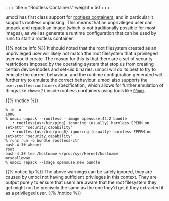 +++
title = "Rootless Containers"
weight = 50
+++

umoci has first class support for [rootless containers][rootlesscontaine.rs],
and in particular it supports rootless unpacking. This means that an
unprivileged user can unpack and repack an image (which is not traditionally
possible for most images), as well as generate a runtime configuration that can
be used by runc to start a rootless container.

{{% notice info %}}
It should noted that the root filesystem created as an unprivileged user will
likely not match the root filesystem that a privileged user would create. The
reason for this is that there are a set of security restrictions imposed by the
operating system that stop us from creating certain device inodes and set-uid
binaries. umoci will do its best to try to emulate the correct behaviour, and
the runtime configuration generated will further try to emulate the correct
behaviour. umoci also supports the `user.rootlesscontainers` specification,
which allows for further emulation of things like `chown(2)` inside rootless
containers using tools like [`PRoot`][as-proot].

[as-proot]: https://github.com/AkihiroSuda/runrootless
{{% /notice %}}

```text
% id -u
1000
% umoci unpack --rootless --image opensuse:42.2 bundle
   • rootless{usr/bin/ping} ignoring (usually) harmless EPERM on setxattr "security.capability"
   • rootless{usr/bin/ping6} ignoring (usually) harmless EPERM on setxattr "security.capability"
% runc run -b bundle rootless-ctr
bash-4.3# whoami
root
bash-4.3# tee /hostname </proc/sys/kernel/hostname
mrsdalloway
% umoci repack --image opensuse:new bundle
```

{{% notice tip %}}
The above warnings can be safely ignored, they are caused by umoci not having
sufficient privileges in this context. They are output purely to ensure that
users are aware that the root filesystem they get might not be precisely the
same as the one they'd get if they extracted it as a privileged user.
{{% /notice %}}

[rootlesscontaine.rs]: https://rootlesscontaine.rs/
